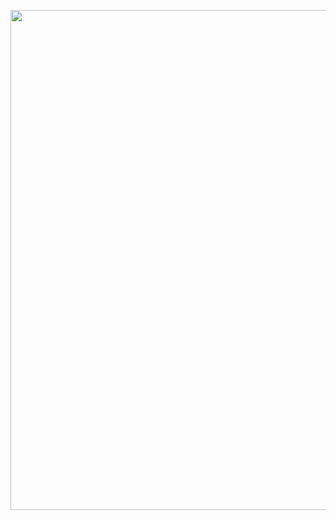 <a href="https://raw.githubusercontent.com/AlmeidaAlin3/MachineLearning/master/ProblemSet3/Exercise2/img/2c.png"><img src="https://raw.githubusercontent.com/AlmeidaAlin3/MachineLearning/master/ProblemSet3/Exercise2/img/2c.png" title="" alt="" width="800"></a>

